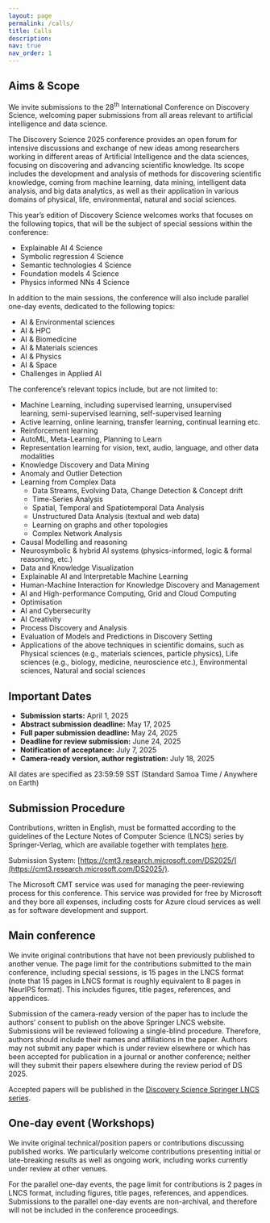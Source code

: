 ```yaml
---
layout: page
permalink: /calls/
title: Calls
description:
nav: true
nav_order: 1
---
```


## Aims & Scope

We invite submissions to the 28<sup>th</sup> International Conference on Discovery Science, welcoming paper submissions from all areas relevant to artificial intelligence and data science.

The Discovery Science 2025 conference provides an open forum for intensive discussions and exchange of new ideas among researchers working in different areas of Artificial Intelligence and the data sciences, focusing on discovering and advancing scientific knowledge. Its scope includes the development and analysis of methods for discovering scientific knowledge, coming from machine learning, data mining, intelligent data analysis, and big data analytics, as well as their application in various domains of physical, life, environmental, natural and social sciences.

This year’s edition of Discovery Science welcomes works that focuses on the following topics, that will be the subject of special sessions within the conference:

- Explainable AI 4 Science
- Symbolic regression 4 Science
- Semantic technologies 4 Science
- Foundation models 4 Science
- Physics informed NNs 4 Science

In addition to the main sessions, the conference will also include parallel one-day events, dedicated to the following topics:

- AI & Environmental sciences
- AI & HPC
- AI & Biomedicine
- AI & Materials sciences
- AI & Physics
- AI & Space
- Challenges in Applied AI

The conference’s relevant topics include, but are not limited to:

- Machine Learning, including supervised learning, unsupervised learning, semi-supervised learning, self-supervised learning
- Active learning, online learning, transfer learning, continual learning etc.
- Reinforcement learning
- AutoML, Meta-Learning, Planning to Learn
- Representation learning for vision, text, audio, language, and other data modalities
- Knowledge Discovery and Data Mining
- Anomaly and Outlier Detection
- Learning from Complex Data
  - Data Streams, Evolving Data, Change Detection & Concept drift
  - Time-Series Analysis
  - Spatial, Temporal and Spatiotemporal Data Analysis
  - Unstructured Data Analysis (textual and web data)
  - Learning on graphs and other topologies
  - Complex Network Analysis
- Causal Modelling and reasoning
- Neurosymbolic & hybrid AI systems (physics-informed, logic & formal reasoning, etc.)
- Data and Knowledge Visualization
- Explainable AI and Interpretable Machine Learning
- Human-Machine Interaction for Knowledge Discovery and Management
- AI and High-performance Computing, Grid and Cloud Computing
- Optimisation
- AI and Cybersecurity
- AI Creativity
- Process Discovery and Analysis
- Evaluation of Models and Predictions in Discovery Setting
- Applications of the above techniques in scientific domains, such as Physical sciences (e.g., materials sciences, particle physics), Life sciences (e.g., biology, medicine, neuroscience etc.), Environmental sciences, Natural and social sciences

## Important Dates

- **Submission starts:** April 1, 2025
- **Abstract submission deadline:** May 17, 2025
- **Full paper submission deadline:** May 24, 2025
- **Deadline for review submission:** June 24, 2025
- **Notification of acceptance:** July 7, 2025
- **Camera-ready version, author registration:** July 18, 2025

All dates are specified as 23:59:59 SST (Standard Samoa Time / Anywhere on Earth)

## Submission Procedure

Contributions, written in English, must be formatted according to the guidelines of the Lecture Notes of Computer Science (LNCS) series by Springer-Verlag, which are available together with templates [here](https://www.springer.com/gp/computer-science/lncs/conference-proceedings-guidelines).

Submission System: [https://cmt3.research.microsoft.com/DS2025/](https://cmt3.research.microsoft.com/DS2025/).

The Microsoft CMT service was used for managing the peer-reviewing process for this conference. This service was provided for free by Microsoft and they bore all expenses, including costs for Azure cloud services as well as for software development and support.

## Main conference

We invite original contributions that have not been previously published to another venue. The page limit for the contributions submitted to the main conference, including special sessions, is 15 pages in the LNCS format (note that 15 pages in LNCS format is roughly equivalent to 8 pages in NeurIPS format). This includes figures, title pages, references, and appendices.

Submission of the camera-ready version of the paper has to include the authors’ consent to publish on the above Springer LNCS website. Submissions will be reviewed following a single-blind procedure. Therefore, authors should include their names and affiliations in the paper. Authors may not submit any paper which is under review elsewhere or which has been accepted for publication in a journal or another conference; neither will they submit their papers elsewhere during the review period of DS 2025.

Accepted papers will be published in the [Discovery Science Springer LNCS series](https://link.springer.com/conference/dis).

## One-day event (Workshops)

We invite original technical/position papers or contributions discussing published works. We particularly welcome contributions presenting initial or late-breaking results as well as ongoing work, including works currently under review at other venues.

For the parallel one-day events, the page limit for contributions is 2 pages in LNCS format, including figures, title pages, references, and appendices. Submissions to the parallel one-day events are non-archival, and therefore will not be included in the conference proceedings.
